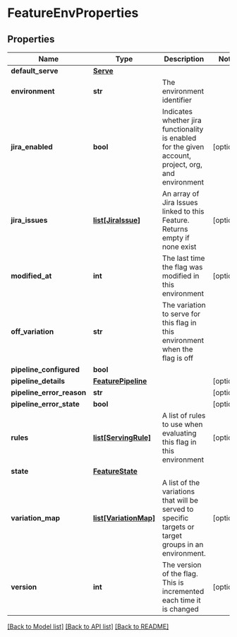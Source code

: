 # FeatureEnvProperties

## Properties
Name | Type | Description | Notes
------------ | ------------- | ------------- | -------------
**default_serve** | [**Serve**](Serve.md) |  | 
**environment** | **str** | The environment identifier | 
**jira_enabled** | **bool** | Indicates whether jira functionality is enabled for the given account, project, org, and environment | [optional] 
**jira_issues** | [**list[JiraIssue]**](JiraIssue.md) | An array of Jira Issues linked to this Feature. Returns empty if none exist | [optional] 
**modified_at** | **int** | The last time the flag was modified in this environment | [optional] 
**off_variation** | **str** | The variation to serve for this flag in this environment when the flag is off | 
**pipeline_configured** | **bool** |  | 
**pipeline_details** | [**FeaturePipeline**](FeaturePipeline.md) |  | [optional] 
**pipeline_error_reason** | **str** |  | [optional] 
**pipeline_error_state** | **bool** |  | [optional] 
**rules** | [**list[ServingRule]**](ServingRule.md) | A list of rules to use when evaluating this flag in this environment | [optional] 
**state** | [**FeatureState**](FeatureState.md) |  | 
**variation_map** | [**list[VariationMap]**](VariationMap.md) | A list of the variations that will be served to specific targets or target groups in an environment. | [optional] 
**version** | **int** | The version of the flag.  This is incremented each time it is changed | [optional] 

[[Back to Model list]](../README.md#documentation-for-models) [[Back to API list]](../README.md#documentation-for-api-endpoints) [[Back to README]](../README.md)

